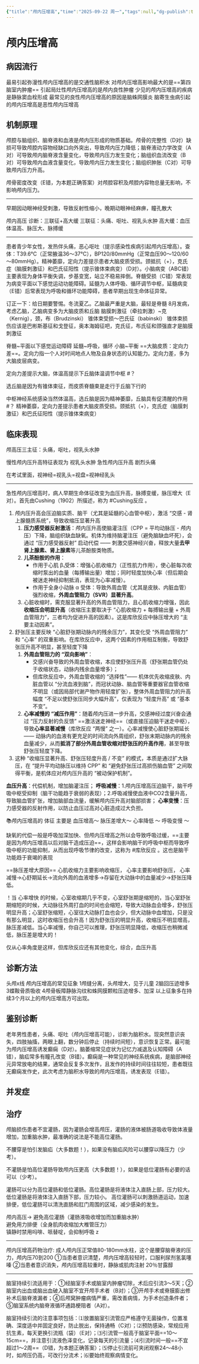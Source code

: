 ```yaml
---
{"title":"颅内压增高","time":"2025-09-22 周一","tags":null,"dg-publish":true,"permalink":"/200 学习/217 精神、神经系统/第08章 颅内压增高/颅内压增高/","dgPassFrontmatter":true,"created":"2025-09-22T10:26:44.109+08:00","updated":"2025-09-22T11:55:02.495+08:00"}
---
```


# 颅内压增高
## 病因流行
最易引起弥漫性颅内压增高的是交通性脑积水
对颅内压增高影响最大的是==第四脑室内肿瘤==
引起局灶性颅内压增高的是颅内良性肿瘤
少见的颅内压增高的疾病是静脉窦血栓形成
最常见的良性颅内压增高的原因是脑蛛网膜炎
脑寄生虫病引起的颅内压增高是恶性颅内压增高
## 机制原理
颅腔与脑组织、脑脊液和血液是颅内压形成的物质基础。颅骨的完整性（D对）缺损可导致颅腔内容物经缺口向外突出，导致颅内压力降低；脑脊液动力学改变（A对）可导致颅内脑脊液含量变化，导致颅内压力发生变化；脑组织血流改变（B对）可导致颅内血液含量变化，导致颅内压力发生变化；脑组织肿胀（C对）可导致颅内压力升高。

颅骨密度改变（E错，为本题正确答案）对颅腔容积及颅腔内容物总量无影响，不影响颅内压力。
***
早期因动眼神经受刺激，导致反射性缩小，晚期动眼神经麻痹，瞳孔散大

颅内高压
诊断：三联征+高大缓
三联征：头痛、呕吐、视乳头水肿
高大缓：血压体温高、脉压大、脉搏缓
***
患者青少年女性，发热伴头痛，恶心呕吐（提示感染性疾病引起颅内压增高）。查体：T39.6℃（正常腋温36～37℃），BP120/80mmHg（正常血压90～120/60～80mmHg）。精神萎靡，定向力差提示患者大脑皮质受损。颈抵抗（+），克氏症（脑膜刺激征）和巴氏征阳性（提示锥体束病变）（D对）。小脑病变（ABC错）主要表现为身体平衡失调，步基变宽，站立不稳易摔倒。脊髓受损（C错）常表现为病变平面以下感觉运动功能障碍。延髓为人体呼吸、循环调节中枢，延髓病变（E错）后常表现为呼吸和循环功能障碍，患者早期出现生命体征异常。

订正一下：给日期要警惕。冬流夏乙。乙脑最严重是大脑，最轻是脊髓
8月发病，考虑乙脑，乙脑病变多为大脑皮质和丘脑
脑膜刺激征（牵拉刺激）~克（Kernig），颈，布（Brudzinski）
锥体束受损～巴氏征（babinski）
锥体束损伤应该是巴彬斯基征和戈登征，奥本海姆征吧，克氏征，布氏征和颈强直才是脑膜刺激征

脊髓~平面以下感觉运动障碍
延髓~呼吸，循环
小脑~平衡
==大脑皮质：定向力差==。定向力指一个人对时间地点人物及自身状态的认知能力。定向力差，多为大脑皮层病变。

定向力差提示大脑，体温高提示下丘脑体温调节中枢 #？ 

选丘脑是因为有锥体束征，而皮质脊髓束是走行于丘脑下行的

中枢神经系统感染当然体温高，选丘脑是因为精神萎靡，丘脑具有促清醒的作用 #？ 
精神萎靡，定向力差提示患者大脑皮质受损。颈抵抗（+），克氏症（脑膜刺激征）和巴氏征阳性（提示锥体束病变）
## 临床表现
颅高压三主征：头痛，呕吐，视乳头水肿

慢性颅内压升高特征表现为 视乳头水肿
急性颅内压升高 剧烈头痛

在考试里面，视神经=视乳头=视盘=视神经乳头
***
急性颅内压增高时，病人早期生命体征改变为血压升高，脉搏变缓，脉压增大（E对）。首先由Cushing（1902）所描述，称为 #Cushing反应 。

1. 颅内压升高会压迫脑实质、脑干（尤其是延髓的心血管中枢），激活 “交感 - 肾上腺髓质系统”，导致收缩压显著升高
	1. **压力感受器反射激活**：颅内压升高使脑灌注压（CPP = 平均动脉压 - 颅内压）下降，脑组织缺血缺氧。机体为维持脑灌注压（避免脑缺血坏死），会通过 “压力感受器反射” 启动代偿 —— 刺激交感神经兴奋，释放大量**去甲肾上腺素、肾上腺素**等儿茶酚胺类物质。
	2. **儿茶酚胺的作用**：
	    - 作用于心肌 β₁受体：增强心肌收缩力（正性肌力作用），使心脏每次收缩时泵出的血量（每搏输出量）增加；同时轻度加快心率（但后期会被迷走神经抑制抵消，表现为心率减慢）。
	    - 作用于全身小动脉 α 受体：导致外周血管（尤其是皮肤、内脏血管）强烈收缩，**外周血管阻力（SVR）显著升高**。
	3. 心脏收缩时，需克服显著升高的外周血管阻力，且心肌收缩力增强，因此**收缩压会明显升高**（收缩压主要取决于 “心肌收缩力 + 每搏输出量 + 外周血管阻力”，三者均为促进升高的因素）。这是库欣反应中脉压增大的 “主要主动因素”。
2. 舒张压主要反映 “心脏舒张期动脉内的残余压力”，其变化受 “外周血管阻力” 和 “心率” 的双重影响。在库欣反应中，这两个因素的作用相互制衡，导致舒张压升高不明显，甚至轻度下降
	1. **外周血管阻力的 “双向影响”**：
	    - 交感兴奋导致的外周血管收缩，本应使舒张压升高（舒张期血管仍处于收缩状态，动脉内残余血量增多）；
	    - 但库欣反应中，外周血管收缩的 “选择性”—— 机体优先收缩皮肤、内脏血管以 “分流血液到脑”，而冠状动脉、脑血管等重要器官血管收缩不明显（或因局部代谢产物作用轻度扩张），整体外周血管阻力的升高幅度 “不足以使舒张压同步大幅升高”，仅表现为 “轻度升高” 或 “基本不变”。
	2. **心率减慢的 “减压作用”**：随着颅内压进一步升高，交感神经过度兴奋会通过 “压力反射的负反馈” ==激活迷走神经==（或直接压迫脑干迷走中枢），导致**心率显著减慢**（库欣反应 “两慢” 之一）。心率减慢使心脏舒张期延长 —— 动脉内的血液有更充足的时间流向外周组织，舒张末期动脉内的残余血量减少，从而**抵消了部分外周血管收缩对舒张压的升高作用**，甚至导致舒张压轻度下降。
3. 这种 “收缩压显著升高、舒张压轻度升高 / 不变” 的模式，本质是通过扩大脉压，在 “提升平均动脉压以维持 CPP” 和 “避免舒张压过高损伤脑血管” 之间取得平衡，是机体应对颅内压升高的 “被动保护机制”。

**血压升高**：代偿机制，增加脑灌注压；
**呼吸减慢**：1.颅内压增高压迫脑干，脑干呼吸中枢受抑制（脑干功能趋于衰弱的表现）；2.呼吸减慢使血液中CO2含量升高，导致脑血管扩张，增加脑部血流量，缓解颅内压升高对脑部损害；
**心率变慢**：压力感受器的反射作用，以防止血压过高对心脏造成过大负担。

📚颅内压增高的 体征 主要是
 血压增高～
脉压差增大～
心率降低 ～
呼吸变慢 ～

缺氧的代偿一般是呼吸加深加快、但颅内压增高之所以会导致呼吸过缓，==主要是因为颅内压增高以后对脑干造成压迫==，这样会影响脑干的呼吸中枢而导致呼吸中枢的功能抑制，从而出现呼吸节律的改变，这称为 #库欣反应 。这也是脑干功能趋于衰竭的表现

==脉压差增大原因==
心肌收缩力主要影响收缩压，
心率主要影响舒张压，
心率减慢→心舒期延长→流向外周的血液增多→存留在大动脉中的血量减少→舒张压降低。

！当 心率增快 的时候，心室收缩期几乎不变，心室舒张期是缩短的，当心室舒张期缩短的时候，大动脉往外周打血的时间也会缩短，导致大动脉血会增多，舒张压明显升高；心室舒张缩短，心室往大动脉打血也会少，但大动脉中血增加，只是没有那么明显，这时收缩压也会升高！因为舒张压的明显升高，收缩压不明显增高，脉压差减低。当心率减慢，你自己可以推理，舒张压明显降低，收缩压也稍微减低，脉压差是增大的！

仅从心率角度是这样，但库欣反应还有其他变化，综合，血压升高
## 诊断方法
头颅x线 颅内压增高的常见征象
1颅缝分离，头颅增大，见于儿童
2脑回压迹增多
3蝶鞍骨质吸收
4颅骨板障静脉沟纹和蛛网膜颗粒压迹增多、加深
以上征象多在持续3个月以上的颅内压增高方可出现。


## 鉴别诊断
老年男性患者，头痛、呕吐（颅内压增高可能），诊断为脑积水。现突然意识丧失，四肢抽搐，两眼上翻，数分钟后停止（持续时间短），意识恢复正常。最可能为颅内压增高诱发癫痫（D对）。脑萎缩常见症状为记忆力减退及认知障碍（A错），脑疝常多有瞳孔改变（B错）。癫痫是一种常见的神经系统疾病，是脑部神经元异常放电的结果，通常会反复多次发作，且发作的持续时间往往较短，患者既往无癫痫发作史，此次考虑为脑积水导致的颅内压增高，诱发表现（E错）。
## 并发症
## 治疗
颅脑损伤患者不宜灌肠，因为灌肠会增高颅压，灌肠的液体被肠道吸收导致体液量增加，加重脑水肿，最准确的说法是不能高位灌肠。

不腰穿是怕引发脑疝（大多数题！），如果没有脑疝风险可以腰穿以降压力（少考）。

不灌肠是怕高位灌肠导致颅内压更高（大多数题！），如果是低位灌肠有必要的话可以（少考）。

灌肠可以分为高位灌肠和低位灌肠。高位灌肠是将液体注入直肠上部，压力较大。低位灌肠是将液体注入直肠下部，压力较小。
高位灌肠可以刺激肠道运动，加速排便，低位灌肠可以清洗直肠和肛门周围的区域，减少感染的发生。

颅内高压→
避免高位灌肠（灌肠液吸收增加而加重脑水肿）      
避免用力排便（全身肌肉收缩加大椎管压力）   
镇静时禁用吗啡、哌替啶，会抑制呼吸
z
***
颅内压增高药物治疗:
成人颅内压正常值80-180mm水柱，这个是腰穿脑脊液的压力，颅内压70到200
①当患者意识清楚，颅内压增高较轻时，口服利尿剂氢氯噻嗪
②当患者意识消失，颅内压增高较重时，静脉或肌肉注射 20％甘露醇
***
脑室持续引流适用于：①经脑室手术或脑室内肿瘤切除，术后应引流3～5天；②脑室内出血或脑出血破入脑室不宜开颅手术者（B对）；③开颅手术或脊膜膨出修补术后脑脊液漏者；④后颅窝肿瘤病情严重，需改善病情，为手术创造条件者；⑤脑室系统内脑脊液循环通路梗阻者（A对）。

脑室持续引流的注意事项包括：⑴放置脑室引流管应严格遵守无菌操作，位置准确、深度适中并固定良好，防止脱出，保持通畅（C对）；⑵预防感染，常规应用抗生素，每天更换引流瓶（袋）（E对）；⑶引流管一般高于脑室平面==10～15cm==，并注意引流液色泽变化，记录每天的引流量；⑷引流时间一般==不宜超过1～2周==（D错，为本题正确答案）；⑸停止引流前可夹闭观察24～48小时，如颅压仍高，可改行分流术；⑹要始终观察病情变化。






































































































































































































































































































































































































































